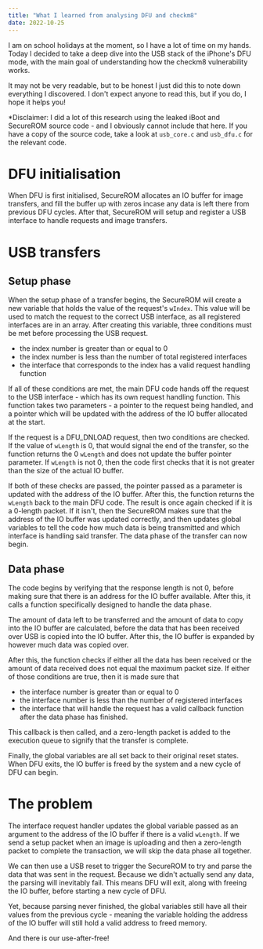 ```yaml
---
title: "What I learned from analysing DFU and checkm8"
date: 2022-10-25
---
```


I am on school holidays at the moment, so I have a lot of time on my hands. Today I decided to take a deep dive into the USB stack of the iPhone's DFU mode, with the main goal of understanding how the checkm8 vulnerability works.

It may not be very readable, but to be honest I just did this to note down everything I discovered. I don't expect anyone to read this, but if you do, I hope it helps you!

*Disclaimer: I did a lot of this research using the leaked iBoot and SecureROM source code - and I obviously cannot include that here. If you have a copy of the source code, take a look at `usb_core.c` and `usb_dfu.c` for the relevant code.

# DFU initialisation

When DFU is first initialised, SecureROM allocates an IO buffer for image transfers, and fill the buffer up with zeros incase any data is left there from previous DFU cycles. After that, SecureROM will setup and register a USB interface to handle requests and image transfers.

# USB transfers
## Setup phase

When the setup phase of a transfer begins, the SecureROM will create a new variable that holds the value of the request's `wIndex`. This value will be used to match the request to the correct USB interface, as all registered interfaces are in an array. After creating this variable, three conditions must be met before processing the USB request.

* the index number is greater than or equal to 0
* the index number is less than the number of total registered interfaces
* the interface that corresponds to the index has a valid request handling function

If all of these conditions are met, the main DFU code hands off the request to the USB interface - which has its own request handling function. This function takes two parameters - a pointer to the request being handled, and a pointer which will be updated with the address of the IO buffer allocated at the start.

If the request is a DFU_DNLOAD request, then two conditions are checked. If the value of `wLength` is 0, that would signal the end of the transfer, so the function returns the 0 `wLength` and does not update the buffer pointer parameter. If `wLength` is not 0, then the code first checks that it is not greater than the size of the actual IO buffer.

If both of these checks are passed, the pointer passed as a parameter is updated with the address of the IO buffer. After this, the function returns the `wLength` back to the main DFU code. The result is once again checked if it is a 0-length packet. If it isn't, then the SecureROM makes sure that the address of the IO buffer was updated correctly, and then updates global variables to tell the code how much data is being transmitted and which interface is handling said transfer. The data phase of the transfer can now begin.

## Data phase
The code begins by verifying that the response length is not 0, before making sure that there is an address for the IO buffer available. After this, it calls a function specifically designed to handle the data phase.

The amount of data left to be transferred and the amount of data to copy into the IO buffer are calculated, before the data that has been received over USB is copied into the IO buffer. After this, the IO buffer is expanded by however much data was copied over.

After this, the function checks if either all the data has been received or the amount of data received does not equal the maximum packet size. If either of those conditions are true, then it is made sure that

* the interface number is greater than or equal to 0
* the interface number is less than the number of registered interfaces
* the interface that will handle the request has a valid callback function after the data phase has finished.

This callback is then called, and a zero-length packet is added to the execution queue to signify that the transfer is complete.

Finally, the global variables are all set back to their original reset states. When DFU exits, the IO buffer is freed by the system and a new cycle of DFU can begin.


# The problem
The interface request handler updates the global variable passed as an argument to the address of the IO buffer if there is a valid `wLength`. If we send a setup packet when an image is uploading and then a zero-length packet to complete the transaction, we will skip the data phase all together.

We can then use a USB reset to trigger the SecureROM to try and parse the data that was sent in the request. Because we didn't actually send any data, the parsing will inevitably fail. This means DFU will exit, along with freeing the IO buffer, before starting a new cycle of DFU.

Yet, because parsing never finished, the global variables still have all their values from the previous cycle - meaning the variable holding the address of the IO buffer will still hold a valid address to freed memory.

And there is our use-after-free!

